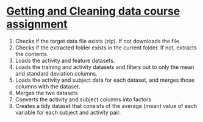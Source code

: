 # [Getting and Cleaning data course assignment](https://class.coursera.org/getdata-031/human_grading/view/courses/975115/assessments/3/submissions)

1. Checks if the target data file exists (zip). If not downloads the file.
2. Checks if the extracted folder exists in the current folder. If not, extracts the contents.
3. Loads the activity and feature datasets. 
4. Loads the training and activity datasets and filters out to only the mean and standard deviation columns.
5. Loads the activity and subject data for each dataset, and merges those columns with the dataset.
6. Merges the two datasets
7. Converts the activity and subject columns into factors
8. Creates a tidy dataset that consists of the average (mean) value of each variable for each subject and activity pair.
